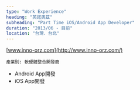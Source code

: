 ```yaml
---
type: "Work Experience"
heading: "英諾奧茲"
subheading: "Part Time iOS/Android App Developer"
duration: "2013/06 - 目前"
location: "台灣．台北"
---
```


[www.inno-orz.com](http://www.inno-orz.com/)

`產業別: 軟硬體整合開發商`

- Android App開發
- iOS App開發